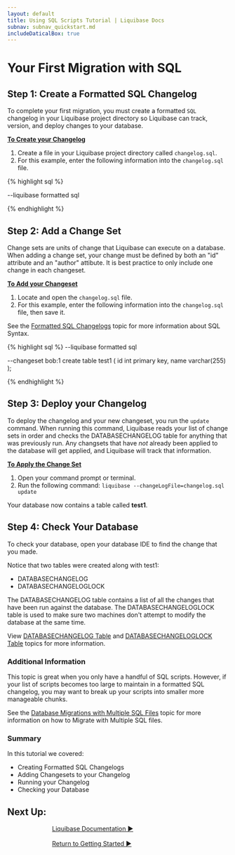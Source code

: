 ```yaml
---
layout: default
title: Using SQL Scripts Tutorial | Liquibase Docs
subnav: subnav_quickstart.md
includeDaticalBox: true
---
```

# Your First Migration with SQL

## Step 1: Create a Formatted SQL Changelog

To complete your first migration, you must create a formatted `SQL` changelog in your Liquibase project directory so Liquibase can track, version, and deploy changes to your database.

**<u>To Create your Changelog</u>**
1. Create a file in your Liquibase project directory called `changelog.sql`.
2. For this example, enter the following information into the `changelog.sql` file.

{% highlight sql %}

--liquibase formatted sql

{% endhighlight %}

## Step 2: Add a Change Set
Change sets are units of change that Liquibase can execute on a database. When adding a change set, your change must be defined by both an "id" attribute and an "author" attibute. It is best practice to only include one change in each changeset.

**<u>To Add your Changeset</u>**
1. Locate and open the `changelog.sql` file.
2. For this example, enter the following information into the `changelog.sql` file, then save it. 

See the [Formatted SQL Changelogs](/documentation/sql_format.html) topic for more information about SQL Syntax.

{% highlight sql %}
--liquibase formatted sql

--changeset bob:1
create table test1 (
id int primary key,
name varchar(255)
);

{% endhighlight %}

## Step 3: Deploy your Changelog

To deploy the changelog and your new changeset, you run the `update` command. When running this command, Liquibase reads your list of change sets in order and checks the DATABASECHANGELOG table for anything that was previously run. Any changsets that have *not* already been applied to the database will get applied, and Liquibase will track that information.

**<u>To Apply the Change Set</u>**
1. Open your command prompt or terminal.
2. Run the following command: `liquibase --changeLogFile=changelog.sql update`

Your database now contains a table called **test1**.

## Step 4: Check Your Database
To check your database, open your database IDE to find the change that you made.

Notice that two tables were created along with test1: 
- DATABASECHANGELOG
- DATABASECHANGELOGLOCK

The DATABASECHANGELOG table contains a list of all the changes that 
have been run against the database. The DATABASECHANGELOGLOCK table is used to make sure two machines don't attempt to modify the database at the same time.

View [DATABASECHANGELOG Table](/documentation/databasechangelog_table.html) and [DATABASECHANGELOGLOCK Table](/documentation/databasechangeloglock_table.html) topics for more information.

### Additional Information
This topic is great when you only have a handful of SQL scripts. However, if your list of scripts becomes too large to maintain in a formatted SQL changelog, you may want to break up your scripts into smaller more manageable chunks. 

See the [Database Migrations with Multiple SQL Files](/documentation/multiple-sql-migration.html) topic for more information on how to Migrate with Multiple SQL files.

### Summary
In this tutorial we covered:
- Creating Formatted SQL Changelogs
- Adding Changesets to your Changelog
- Running your Changelog
- Checking your Database

## **Next Up:** 

<div class="cta-container" style="margin-left: auto; margin-right: auto; width: 300px; height: 50px">
<div class="cta cta--block"><a href="/documentation/index.html">Liquibase Documentation ►</a></div>
<br>
<div class="cta cta--block"><a href="/quickstart.html">Return to Getting Started ►</a></div>
</div>
